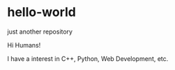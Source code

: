 # hello-world
just another repository

Hi Humans!

I have a interest in C++, Python, Web Development, etc.
